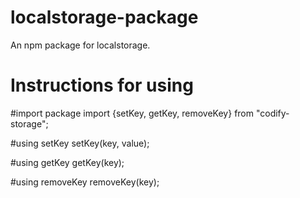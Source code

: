 # localstorage-package
An npm package for localstorage.

# Instructions for using 
#import package
import {setKey, getKey, removeKey} from "codify-storage";

#using setKey
setKey(key, value);

#using getKey
getKey(key);

#using removeKey
removeKey(key);
